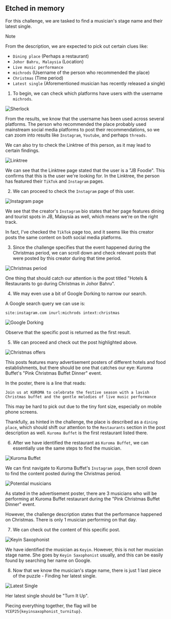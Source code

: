 
## Etched in memory

For this challenge, we are tasked to find a musician's stage name and their latest single.

>[!NOTE]
>
>From the description, we are expected to pick out certain clues like:
>
>- `Dining place` (Perhaps a restaurant)
>- `Johor Bahru, Malaysia` (Location)
>- `Live music performance`
>- `michrods` (Username of the person who recommended the place)
>- `Christmas` (Time period)
>- `Latest single` (Aforementioned musician has recently released a single)

1. To begin, we can check which platforms have users with the username `michrods`.

![Sherlock](./images/image1.png)

From the results, we know that the username has been used across several platforms. The person who recommended the place probably used mainstream social media platforms to post their recommendations, so we can zoom into results like `Instagram`, `Youtube`, and perhaps `threads`.

We can also try to check the Linktree of this person, as it may lead to certain findings.

![Linktree](./images/image2.png)

We can see that the Linktree page stated that the user is a "JB Foodie". This confirms that this is the user we're looking for. In the Linktree, the person has featured their `TikTok` and `Instagram` pages.

2. We can proceed to check the `Instagram` page of this user. 

![Instagram page](./images/image3.png)

We see that the creator's `Instagram` bio states that her page features dining and tourist spots in JB, Malaysia as well, which means we're on the right track.

In fact, I've checked the `TikTok` page too, and it seems like this creator posts the same content on both social media platforms.

3. Since the challenge specifies that the event happened during the Christmas period, we can scroll down and check relevant posts that were posted by this creator during that time period.

![Christmas period](./images/image4.png)

One thing that should catch our attention is the post titled "Hotels & Restaurants to go during Christmas in Johor Bahru". 

4. We may even use a bit of Google Dorking to narrow our search.

A Google search query we can use is: 

```
site:instagram.com inurl:michrods intext:christmas
```

![Google Dorking](./images/image5.png)

Observe that the specific post is returned as the first result.

5. We can proceed and check out the post highlighted above.

![Christmas offers](./images/image6.png)

This posts features many advertisement posters of different hotels and food establishments, but there should be one that catches our eye: Kuroma Buffet's "Pink Christmas Buffet Dinner" event.

In the poster, there is a line that reads:

```
Join us at KUROMA to celebrate the festive season with a lavish Christmas buffet and the gentle melodies of live music performance
```

This may be hard to pick out due to the tiny font size, especially on mobile phone screens.

Thankfully, as hinted in the challenge, the place is described as a `dining place`, which should shift our attention to the `Restaurants` section in the post description as well. `Kuroma Buffet` is the first restaurant listed there.

6. After we have identified the restaurant as `Kuroma Buffet`, we can essentially use the same steps to find the musician.

![Kuroma Buffet](./images/image7.png)

We can first navigate to Kuroma Buffet's `Instagram page`, then scroll down to find the content posted during the Christmas period.

![Potential musicians](./images/image8.png)

As stated in the advertisement poster, there are 3 musicians who will be performing at Kuroma Buffet restaurant during the "Pink Christmas Buffet Dinner" event.

However, the challenge description states that the performance happened on Christmas. There is only 1 musician performing on that day.

7. We can check out the content of this specific post.

![Keyin Saxophonist](./images/image9.png)

We have identified the musician as `Keyin`. However, this is not her musician stage name. She goes by `Keyin Saxophonist` usually, and this can be easily found by searching her name on Google.

8. Now that we know the musician's stage name, there is just 1 last piece of the puzzle - Finding her latest single.

![Latest Single](./images/image10.png)

Her latest single should be "Turn It Up".

Piecing everything together, the flag will be `YCEP25{keyinsaxophonist_turnitup}`.